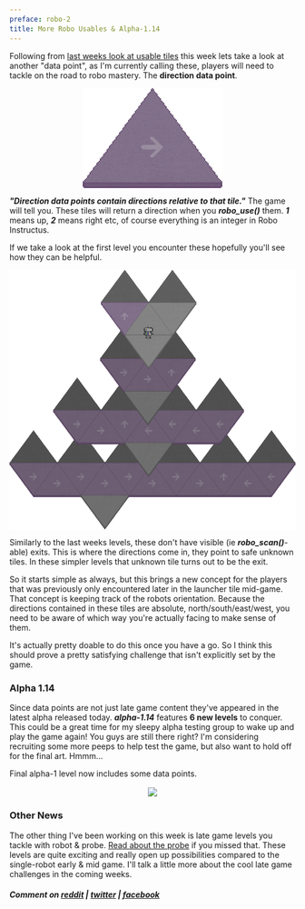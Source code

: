 ```yaml
---
preface: robo-2
title: More Robo Usables & Alpha-1.14
---
```

Following from [last weeks look at usable tiles](/2018/07/06/robo-usables.html) this week lets take a look at another "data point", as I'm currently calling these, players will need to tackle on the road to robo mastery. The **direction data point**.

<p align="center">
  <img align="center" src="/assets/2018-07-13/usable-dir.png" title="Follow the arrow!" />
</p>

***"Direction data points contain directions relative to that tile."*** The game will tell you. These tiles will return a direction when you ***robo_use()*** them. ***1*** means up, ***2*** means right etc, of course everything is an integer in Robo Instructus.

If we take a look at the first level you encounter these hopefully you'll see how they can be helpful.

<p align="center">
  <img align="center" src="/assets/2018-07-13/direction-level.png" title="The very first direction level" />
</p>

Similarly to the last weeks levels, these don't have visible (ie ***robo_scan()***-able) exits. This is where the directions come in, they point to safe unknown tiles. In these simpler levels that unknown tile turns out to be the exit.

So it starts simple as always, but this brings a new concept for the players that was previously only encountered later in the launcher tile mid-game. That concept is keeping track of the robots orientation. Because the directions contained in these tiles are absolute, north/south/east/west, you need to be aware of which way you're actually facing to make sense of them.

It's actually pretty doable to do this once you have a go. So I think this should prove a pretty satisfying challenge that isn't explicitly set by the game.

### Alpha 1.14
Since data points are not just late game content they've appeared in the latest alpha released today. ***alpha-1.14*** features **6 new levels** to conquer. This could be a great time for my sleepy alpha testing group to wake up and play the game again! You guys are still there right? I'm considering recruiting some more peeps to help test the game, but also want to hold off for the final art. Hmmm...

Final alpha-1 level now includes some data points.

<p align="center">
  <img align="center" src="https://user-images.githubusercontent.com/2331607/42702607-eb45b186-86c1-11e8-83e9-2cb877b9b1ff.png"/>
</p>

### Other News
The other thing I've been working on this week is late game levels you tackle with robot & probe. [Read about the probe](/2018/06/22/probo-instructus-p2.html) if you missed that. These levels are quite exciting and really open up possibilities compared to the single-robot early & mid game. I'll talk a little more about the cool late game challenges in the coming weeks.

##### Comment on [reddit](https://www.reddit.com/r/devblogs/comments/8yljvc/robo_instructus_more_robo_usables_alpha114/) | [twitter](https://twitter.com/bigabgames/status/1017811118880935937) | [facebook](https://www.facebook.com/bigabgames/posts/1967706599983384)
